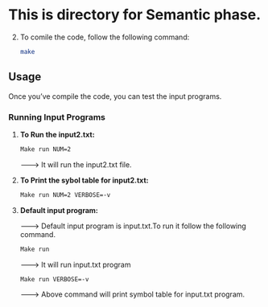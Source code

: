 # This is directory for Semantic phase.

2. To comile the code, follow the following command:
    ```bash
    make
    ```

## Usage

Once you’ve compile the code, you can test the input programs.

### Running Input Programs

1. **To Run the input2.txt:** 

    ```bash
    Make run NUM=2
    ```
    ---> It will run the input2.txt file.
2. **To Print the sybol table for input2.txt:**

    ```bash
    Make run NUM=2 VERBOSE=-v
    ```
3. **Default input program:**

   ---> Default input program is input.txt.To run it follow the following command.
    ```bash
    Make run
    ```
   ---> It will run input.txt program

    ```bash
    Make run VERBOSE=-v
    ```
   ---> Above command will print symbol table for input.txt program.


